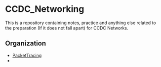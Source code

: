 # CCDC_Networking
This is a repository containing notes, practice and anything else related to the preparation (If it does not fall apart) for CCDC Networks.
## Organization
- [PacketTracing](/Packet%20Tracer/README.md)
- 

